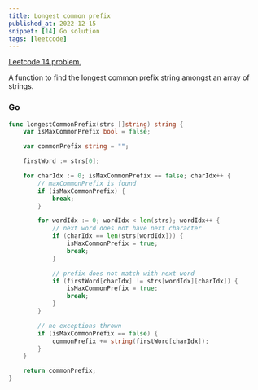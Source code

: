 ```yaml
---
title: Longest common prefix
published_at: 2022-12-15
snippet: [14] Go solution
tags: [leetcode]
---
```


[Leetcode 14 problem.](https://leetcode.com/problems/longest-common-prefix/)

A function to find the longest common prefix string amongst an array of strings.

### Go

```go
func longestCommonPrefix(strs []string) string {
    var isMaxCommonPrefix bool = false;

    var commonPrefix string = "";

    firstWord := strs[0];

    for charIdx := 0; isMaxCommonPrefix == false; charIdx++ {
	    // maxCommonPrefix is found
        if (isMaxCommonPrefix) {
            break;
        }

        for wordIdx := 0; wordIdx < len(strs); wordIdx++ {
	        // next word does not have next character
            if (charIdx == len(strs[wordIdx])) {
                isMaxCommonPrefix = true;
                break;
            }

	        // prefix does not match with next word
            if (firstWord[charIdx] != strs[wordIdx][charIdx]) {
                isMaxCommonPrefix = true;
                break;
            }
        }

		// no exceptions thrown
        if (isMaxCommonPrefix == false) {
            commonPrefix += string(firstWord[charIdx]);
        }
    }

    return commonPrefix;
}
```

